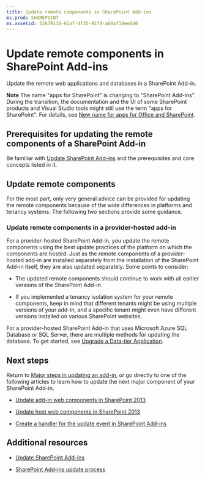 ```yaml
---
title: Update remote components in SharePoint Add-ins
ms.prod: SHAREPOINT
ms.assetid: 53679118-61af-4f25-91f4-a69af38ee6d0
---
```



# Update remote components in SharePoint Add-ins
Update the remote web applications and databases in a SharePoint Add-in.
 

 **Note**  The name "apps for SharePoint" is changing to "SharePoint Add-ins". During the transition, the documentation and the UI of some SharePoint products and Visual Studio tools might still use the term "apps for SharePoint". For details, see  [New name for apps for Office and SharePoint](new-name-for-apps-for-sharepoint.md#bk_newname).
 


## Prerequisites for updating the remote components of a SharePoint Add-in
<a name="Prerequistes"> </a>

Be familiar with  [Update SharePoint Add-ins](update-sharepoint-add-ins.md) and the prerequisites and core concepts listed in it.
 

 

## Update remote components
<a name="UpdateRemote"> </a>

For the most part, only very general advice can be provided for updating the remote components because of the wide differences in platforms and tenancy systems. The following two sections provide some guidance.
 

 

### Update remote components in a provider-hosted add-in
<a name="UpdateProviderHosted"> </a>

For a provider-hosted SharePoint Add-in, you update the remote components using the best update practices of the platform on which the components are hosted. Just as the remote components of a provider-hosted add-in are installed separately from the installation of the SharePoint Add-in itself, they are also updated separately. Some points to consider:
 

 

- The updated remote components should continue to work with all earlier versions of the SharePoint Add-in.
    
 
- If you implemented a tenancy isolation system for your remote components, keep in mind that different tenants might be using multiple versions of your add-in, and a specific tenant might even have different versions installed on various SharePoint websites.
    
 
For a provider-hosted SharePoint Add-in that uses Microsoft Azure SQL Database or SQL Server, there are multiple methods for updating the database. To get started, see  [Upgrade a Data-tier Application](http://msdn.microsoft.com/library/c117df94-f02b-403f-9383-ec5b3ac3763c.aspx).
 

 

## Next steps
<a name="Next"> </a>

Return to  [Major steps in updating an add-in](update-sharepoint-add-ins.md#MajorAppUpgradeSteps), or go directly to one of the following articles to learn how to update the next major component of your SharePoint Add-in.
 

 

-  [Update add-in web components in SharePoint 2013](update-add-in-web-components-in-sharepoint-2013.md)
    
 
-  [Update host web components in SharePoint 2013](update-host-web-components-in-sharepoint-2013.md)
    
 
-  [Create a handler for the update event in SharePoint Add-ins](create-a-handler-for-the-update-event-in-sharepoint-add-ins.md)
    
 

## Additional resources
<a name="bk_addresources"> </a>


-  [Update SharePoint Add-ins](update-sharepoint-add-ins.md)
    
 
-  [SharePoint Add-ins update process](sharepoint-add-ins-update-process.md)
    
 

